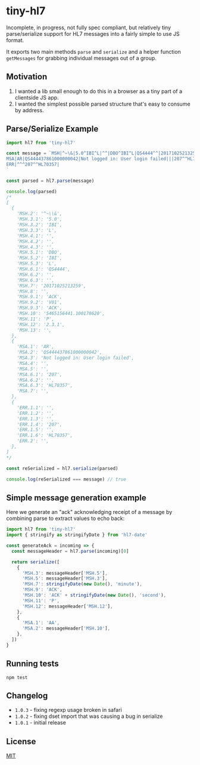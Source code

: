 # tiny-hl7

Incomplete, in progress, not fully spec compliant, but relatively tiny parse/serialize support for HL7 messages into a fairly simple to use JS format.

It exports two main methods `parse` and `serialize` and a helper function `getMessages` for grabbing individual messages out of a group.

## Motivation

1. I wanted a lib small enough to do this in a browser as a tiny part of a clientside JS app.
2. I wanted the simplest possible parsed structure that's easy to consume by address.

## Parse/Serialize Example

```js
import hl7 from 'tiny-hl7'

const message = `MSH|^~\&|5.0^IBI^L|^^|DBO^IBI^L|QS4444^^|20171025213259||ACK^V01^ACK|5465156441.100178620|P|2.3.1|
MSA|AR|QS444437861000000042|Not logged in: User login failed|||207^^HL70357|
ERR|^^^207^^HL70357|
`

const parsed = hl7.parse(message)

console.log(parsed)
/*
[
  {
    'MSH.2': '^~\\&',
    'MSH.3.1': '5.0',
    'MSH.3.2': 'IBI',
    'MSH.3.3': 'L',
    'MSH.4.1': '',
    'MSH.4.2': '',
    'MSH.4.3': '',
    'MSH.5.1': 'DBO',
    'MSH.5.2': 'IBI',
    'MSH.5.3': 'L',
    'MSH.6.1': 'QS4444',
    'MSH.6.2': '',
    'MSH.6.3': '',
    'MSH.7': '20171025213259',
    'MSH.8': '',
    'MSH.9.1': 'ACK',
    'MSH.9.2': 'V01',
    'MSH.9.3': 'ACK',
    'MSH.10': '5465156441.100178620',
    'MSH.11': 'P',
    'MSH.12': '2.3.1',
    'MSH.13': '',
  },
  {
    'MSA.1': 'AR',
    'MSA.2': 'QS444437861000000042',
    'MSA.3': 'Not logged in: User login failed',
    'MSA.4': '',
    'MSA.5': '',
    'MSA.6.1': '207',
    'MSA.6.2': '',
    'MSA.6.3': 'HL70357',
    'MSA.7': '',
  },
  {
    'ERR.1.1': '',
    'ERR.1.2': '',
    'ERR.1.3': '',
    'ERR.1.4': '207',
    'ERR.1.5': '',
    'ERR.1.6': 'HL70357',
    'ERR.2': '',
  },
]
*/

const reSerialized = hl7.serialize(parsed)

console.log(reSerialized === message) // true
```

## Simple message generation example

Here we generate an "ack" acknowledging receipt of a message by combining parse to extract values to echo back:

```js
import hl7 from 'tiny-hl7'
import { stringify as stringifyDate } from 'hl7-date'

const generateAck = incoming => {
  const messageHeader = hl7.parse(incoming)[0]

  return serialize([
    {
      'MSH.3': messageHeader['MSH.5'],
      'MSH.5': messageHeader['MSH.3'],
      'MSH.7': stringifyDate(new Date(), 'minute'),
      'MSH.9': 'ACK',
      'MSH.10': 'ACK' + stringifyDate(new Date(), 'second'),
      'MSH.11': 'P',
      'MSH.12': messageHeader['MSH.12'],
    },
    {
      'MSA.1': 'AA',
      'MSA.2': messageHeader['MSH.10'],
    },
  ])
}
```

## Running tests

```
npm test
```

## Changelog

- `1.0.3` - fixing regexp usage broken in safari
- `1.0.2` - fixing dset import that was causing a bug in serialize
- `1.0.1` - initial release

## License

[MIT](https://mit.joreteg.com/)
